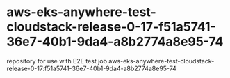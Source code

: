 # aws-eks-anywhere-test-cloudstack-release-0-17-f51a5741-36e7-40b1-9da4-a8b2774a8e95-74
repository for use with E2E test job aws-eks-anywhere-test-cloudstack-release-0-17:f51a5741-36e7-40b1-9da4-a8b2774a8e95-74
